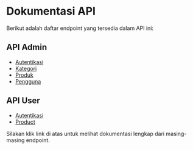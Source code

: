 # Dokumentasi API

Berikut adalah daftar endpoint yang tersedia dalam API ini:

## API Admin
- [Autentikasi](./admin/authentikasi.md)
- [Kategori](./admin/categories.md)
- [Produk](./admin/products.md)
- [Pengguna](./admin/users.md)

## API User
- [Autentikasi](./user/auth.md)
- [Product](./user/products.md)

Silakan klik link di atas untuk melihat dokumentasi lengkap dari masing-masing endpoint.
